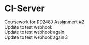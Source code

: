# CI-Server
Coursework for DD2480 Assignment #2  
Update to test webhook  
Update to test webhook again  
Update to test webhook again 3  
